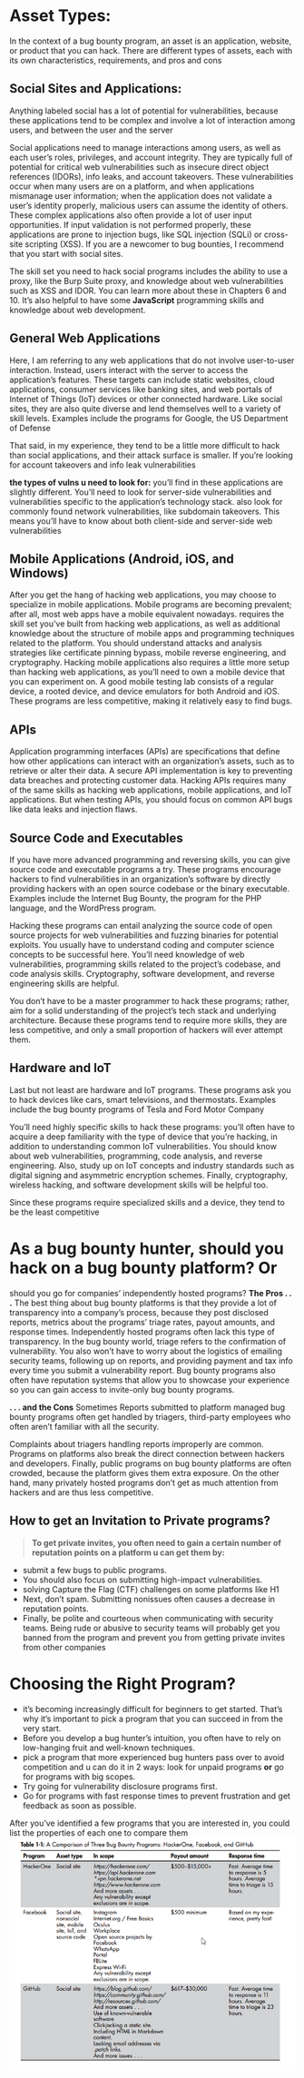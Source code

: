 # Asset Types:
In the context of a bug bounty program, an asset is an application, website,
or product that you can hack. There are different types of assets, each with
its own characteristics, requirements, and pros and cons
## Social Sites and Applications:
Anything labeled social has a lot of potential for vulnerabilities, because
these applications tend to be complex and involve a lot of interaction among
users, and between the user and the server

Social applications need to manage interactions among users, as well as each user’s roles, privileges, and account integrity. They are typically full of potential for critical web vulnerabilities such as insecure direct object references (IDORs), info leaks, and account takeovers. 
These vulnerabilities occur when many users are on a platform, and when applications mismanage user information; when the application does not validate a user’s identity properly, malicious users can assume the identity of others.
These complex applications also often provide a lot of user input
opportunities. If input validation is not performed properly, these applications are prone to injection bugs, like SQL injection (SQLi) or cross-site
scripting (XSS).
If you are a newcomer to bug bounties, I recommend that you start with
social sites.

The skill set you need to hack social programs includes the ability to
use a proxy, like the Burp Suite proxy, and knowledge about web vulnerabilities such as XSS and IDOR. You can learn more about these in Chapters 6 and 10. It’s also helpful to have some **JavaScript** programming skills and knowledge about web development.

## General Web Applications

Here, I am referring to any web applications that do not involve user-to-user interaction.
Instead, users interact with the server to access the application’s features.
These targets can include static websites, cloud applications, consumer services like banking sites, and web portals of Internet of Things (IoT) devices or other connected hardware. Like social sites, they are also quite diverse and lend themselves well to a variety of skill levels.
Examples include the programs for Google, the US Department of Defense

That said, in my experience, they tend to be a little more difficult to hack than social applications, and their attack surface is smaller. 
If you’re looking for account takeovers and info leak vulnerabilities

**the types of vulns u need to look for:** you’ll find in these applications are slightly different. You’ll need to look for server-side vulnerabilities and vulnerabilities specific to the application’s technology stack.
also look for commonly found network vulnerabilities, like subdomain takeovers. This means you’ll have to know about both client-side and server-side web vulnerabilities
## Mobile Applications (Android, iOS, and Windows)
After you get the hang of hacking web applications, you may choose to specialize in mobile applications. Mobile programs are becoming prevalent; after
all, most web apps have a mobile equivalent nowadays.
requires the skill set you’ve built from hacking web applications, as well as additional knowledge about the structure of mobile apps and programming techniques related to the platform.
You should understand attacks and analysis strategies like certificate pinning bypass, mobile reverse engineering, and cryptography.
Hacking mobile applications also requires a little more setup than
hacking web applications, as you’ll need to own a mobile device that you
can experiment on. A good mobile testing lab consists of a regular device,
a rooted device, and device emulators for both Android and iOS. These programs are less competitive, making it relatively easy to find bugs.

## **APIs**
Application programming interfaces (APIs) are specifications that define how other applications can interact with an organization’s assets, such as to retrieve or alter their data. A secure API implementation is key to preventing data breaches and protecting customer
data.
Hacking APIs requires many of the same skills as hacking web applications, mobile applications, and IoT applications. 
But when testing APIs, you should focus on common API bugs like data leaks and injection flaws.

## Source Code and Executables
If you have more advanced programming and reversing skills, you can give
source code and executable programs a try. These programs encourage hackers
to find vulnerabilities in an organization’s software by directly providing
hackers with an open source codebase or the binary executable. Examples
include the Internet Bug Bounty, the program for the PHP language, and
the WordPress program.

Hacking these programs can entail analyzing the source code of open
source projects for web vulnerabilities and fuzzing binaries for potential
exploits. You usually have to understand coding and computer science concepts to be successful here. You’ll need knowledge of web vulnerabilities,
programming skills related to the project’s codebase, and code analysis
skills. Cryptography, software development, and reverse engineering skills
are helpful. 

You don’t have to be a master programmer to hack these programs; rather, aim for a solid understanding of the project’s tech stack and underlying architecture. Because
these programs tend to require more skills, they are less competitive, and
only a small proportion of hackers will ever attempt them.

## Hardware and IoT
Last but not least are hardware and IoT programs. These programs ask you to
hack devices like cars, smart televisions, and thermostats. Examples include
the bug bounty programs of Tesla and Ford Motor Company

You’ll need highly specific skills to hack these programs: you’ll often
have to acquire a deep familiarity with the type of device that you’re hacking, in addition to understanding common IoT vulnerabilities. You should know about web vulnerabilities, programming, code analysis, and reverse
engineering. Also, study up on IoT concepts and industry standards such as
digital signing and asymmetric encryption schemes. Finally, cryptography,
wireless hacking, and software development skills will be helpful too.

Since these programs require specialized skills and a device, they tend
to be the least competitive

# As a bug bounty hunter, should you hack on a bug bounty platform? Or
should you go for companies’ independently hosted programs?
**The Pros . . .**
The best thing about bug bounty platforms is that they provide a lot of
transparency into a company’s process, because they post disclosed reports,
metrics about the programs’ triage rates, payout amounts, and response
times. Independently hosted programs often lack this type of transparency.
In the bug bounty world, triage refers to the confirmation of vulnerability.
You also won’t have to worry about the logistics of emailing security
teams, following up on reports, and providing payment and tax info every
time you submit a vulnerability report. Bug bounty programs also often
have reputation systems that allow you to showcase your experience so you
can gain access to invite-only bug bounty programs.

**. . . and the Cons**
Sometimes Reports submitted to platform managed bug bounty programs often get handled by triagers, third-party employees who often aren’t familiar with all the security.

Complaints about triagers handling reports improperly are common.
Programs on platforms also break the direct connection between hackers and developers.
Finally, public programs on bug bounty platforms are often crowded, because the platform gives them extra exposure. On the other hand, many privately hosted programs don’t get as much attention from hackers and are thus less competitive.
## How to get an Invitation to Private programs?
> **To get private invites, you often need to gain a certain number of reputation points on a platform u can get them by:**

- submit a few bugs to public programs.
- You should also focus on submitting high-impact vulnerabilities.
- solving Capture the Flag (CTF) challenges on some platforms like H1
- Next, don’t spam. Submitting nonissues often causes a decrease in reputation points.
- Finally, be polite and courteous when communicating with security teams. 
Being rude or abusive to security teams will probably get you banned
from the program and prevent you from getting private invites from other
companies

# Choosing the Right Program?
- it’s becoming increasingly difficult for beginners to get started.
	That’s why it’s important to pick a program that you can succeed in from
	the very start.
- Before you develop a bug hunter’s intuition, you often have to rely on low-hanging fruit and well-known techniques.
- pick a program that more experienced bug hunters pass over to avoid competition and u can do it in 2 ways: look for unpaid programs **or** go for programs with big scopes.
- Try going for vulnerability disclosure programs first.
- Go for programs with fast response times to prevent frustration and
get feedback as soon as possible.

After you’ve identified a few programs that you are interested in, you could
list the properties of each one to compare them
![Untitled](Media/Web%20AppSec%20Images/Untitled.png)


